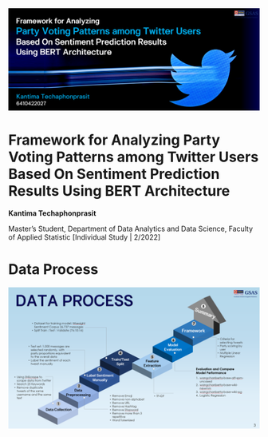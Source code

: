 <img src="https://github.com/lukplamino/party-voting-patterns-among-twitter-users/blob/main/images/cover.png" style="width:800px;"/>

# Framework for Analyzing  Party Voting Patterns among Twitter Users Based On Sentiment Prediction Results Using BERT Architecture
**Kantima Techaphonprasit**

Master’s Student, Department of Data Analytics and Data Science, Faculty of Applied Statistic
[Individual Study | 2/2022]

# Data Process

<img src="https://github.com/lukplamino/party-voting-patterns-among-twitter-users/blob/main/images/Data_process.png" style="width:800px;"/>


